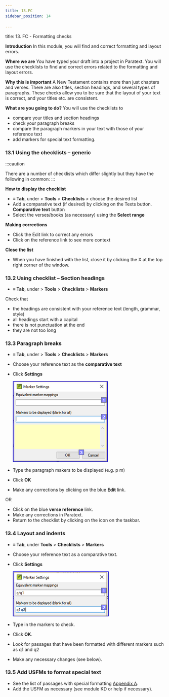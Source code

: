 ```yaml
---
title: 13.FC
sidebar_position: 14

---
```




title: 13. FC - Formatting checks


**Introduction**
In this module, you will find and correct formatting and layout errors.


**Where we are**
You have typed your draft into a project in Paratext. You will use the checklists to find and correct errors related to the formatting and layout errors.


**Why this is important**
A New Testament contains more than just chapters and verses. There are also titles, section headings, and several types of paragraphs. These checks allow you to be sure that the layout of your text is correct, and your titles etc. are consistent.


**What are you going to do?**
You will use the checklists to

- compare your titles and section headings
- check your paragraph breaks
- compare the paragraph markers in your text with those of your reference text
- add markers for special text formatting.

### 13.1 Using the checklists – generic


:::caution


There are a number of checklists which differ slightly but they have the following in common: :::


**How to display the checklist**

- **≡ Tab**, under > **Tools** > **Checklists** > choose the desired list
- Add a comparative text (if desired) by clicking on the Texts button. **Comparative text** button
- Select the verses/books (as necessary) using the **Select range**

**Making corrections**

- Click the Edit link to correct any errors
- Click on the reference link to see more context

**Close the list**

- When you have finished with the list, close it by clicking the X at the top right corner of the window.

### 13.2 Using checklist – Section headings

- **≡ Tab**, under > **Tools** > **Checklists** > **Markers**

Check that

- the headings are consistent with your reference text (length, grammar, style)
- all headings start with a capital
- there is not punctuation at the end
- they are not too long

### 13.3 Paragraph breaks

- **≡ Tab**, under > **Tools** > **Checklists** > **Markers**
- Choose your reference text as the **comparative text**
- Click **Settings**

	![](./1393139696.png)

- Type the paragraph makers to be displayed
(e.g. p m)
- Click **OK**
- Make any corrections by clicking on the blue **Edit** link.

OR

- Click on the blue **verse reference** link.
- Make any corrections in Paratext.
- Return to the checklist by clicking on the icon on the taskbar.

### 13.4 Layout and indents

- **≡ Tab**, under **Tools** > **Checklists** > **Markers**
- Choose your reference text as a comparative text.
- Click **Settings**

	![](./1300191702.png)

- Type in the markers to check.
- Click **OK**.
- Look for passages that have been formatted with different markers such as q1 and q2
- Make any necessary changes (see below).

### 13.5 Add USFMs to format special text

- See the list of passages with special formatting [Appendix A](/Training-Manual/08-Appendix/A.st.md).
- Add the USFM as necessary (see module KD or help if necessary).
